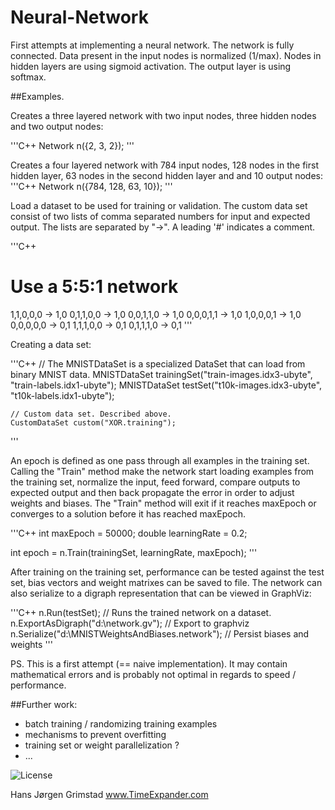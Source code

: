 # Neural-Network

First attempts at implementing a neural network. The network is fully connected. 
Data present in the input nodes is normalized (1/max). Nodes in hidden layers are using sigmoid activation. The output layer is using softmax.

##Examples.

Creates a three layered network with two input nodes, three hidden nodes and two output nodes:

'''C++
Network n({2, 3, 2}); 
'''

Creates a four layered network with 784 input nodes, 128 nodes in the first hidden layer, 63 nodes in the second hidden layer and and 10  output nodes:
'''C++
Network n({784, 128, 63, 10});
'''

Load a dataset to be used for training or validation. The custom data set consist of two lists of comma separated numbers for input and expected output. The lists are separated by "->". A leading '#' indicates a comment.

'''C++
# Use a 5:5:1 network

1,1,0,0,0 -> 1,0
0,1,1,0,0 -> 1,0
0,0,1,1,0 -> 1,0
0,0,0,1,1 -> 1,0
1,0,0,0,1 -> 1,0
0,0,0,0,0 -> 0,1
1,1,1,0,0 -> 0,1
0,1,1,1,0 -> 0,1
'''

Creating a data set:

'''C++
    // The MNISTDataSet is a specialized DataSet that can load from  binary MNIST data.
    MNISTDataSet trainingSet("train-images.idx3-ubyte", "train-labels.idx1-ubyte");
    MNISTDataSet testSet("t10k-images.idx3-ubyte", "t10k-labels.idx1-ubyte");
    
    // Custom data set. Described above.
    CustomDataSet custom("XOR.training");
'''

An epoch is defined as one pass through all examples in the training set. Calling the "Train" method make the network start loading 
examples from the training set, normalize the input, feed forward, compare outputs to expected output and then back propagate the error 
in order to adjust weights and biases.
The "Train" method will exit if it reaches maxEpoch or converges to a solution before it has reached maxEpoch.

'''C++
  int maxEpoch = 50000;
  double learningRate = 0.2;
  
  int epoch = n.Train(trainingSet, learningRate, maxEpoch);
'''

After training on the training set, performance can be tested against the test set, bias vectors and weight matrixes can be saved to file. The network can also serialize to a digraph representation that can be viewed in GraphViz:

'''C++
  n.Run(testSet); // Runs the trained network on a dataset.
  n.ExportAsDigraph("d:\\network.gv"); // Export to graphviz
  n.Serialize("d:\\MNISTWeightsAndBiases.network"); // Persist biases and weights
'''

PS. This is a first attempt (== naive implementation). It may contain mathematical errors and is probably not optimal in regards to speed / performance.

##Further work: 
- batch training / randomizing training examples
- mechanisms to prevent overfitting
- training set or weight parallelization ?
- ...

![License](http://mirrors.creativecommons.org/presskit/buttons/88x31/png/by-nc-sa.png)

Hans Jørgen Grimstad
www.TimeExpander.com
